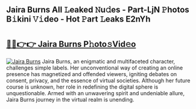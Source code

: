 ## Jaira Burns All 𝙻eaked 𝙽u𝚍es - Part-LjN 𝙿hotos B𝚒kini 𝚅𝚒deo - Hot 𝙿art 𝙻eaks E2nYh

# <h2><a href="http://ld2tq1v.urlbe.top/?page=Jaira+Burns">🔗🔗👉👉 Jaira Burns P𝚑oto𝚜Vid𝚎o</a></h2>

[![Jaira Burns](https://i.imgur.com/eBuTRDB.gif)](http://ld2tq1v.urlbe.top/?page=Jaira+Burns)
Jaira Burns, an enigmatic and multifaceted character, challenges simple labels. Her unconventional way of creating an online presence has magnetized and offended viewers, igniting debates on consent, privacy, and the essence of virtual societies. Although her future course is unknown, her role in redefining the digital sphere is unquestionable. Armed with an unwavering spirit and undeniable allure, Jaira Burns journey in the virtual realm is unending.
